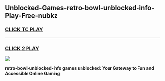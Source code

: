 
## Unblocked-Games-retro-bowl-unblocked-info-Play-Free-nubkz
<h3>
<a href="https://premium76.site?title=retro-bowl-unblocked-info&ref=18A1">CLICK TO PLAY</a></h3>
<hr>

<h3>
<a href="https://premium76.site?title=retro-bowl-unblocked-info&ref=18A1">CLICK 2 PLAY</a>
  
</h3>

<a href="https://premium76.site?title=retro-bowl-unblocked-info&ref=18A1"><img src="https://clearcache.store/games.png"></a>


**retro-bowl-unblocked-info games unblocked: Your Gateway to Fun and Accessible Online Gaming**
